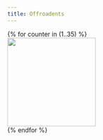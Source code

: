 ```yaml
---
title: Offroadents
---
```


<html>

<head>
  <meta charset="utf-8">
  <title>{{ page.title }}</title>
  <link rel="stylesheet" href='assets/css/photoswipe.css'>
  <style>
    .thumbnail200 {
      width: 200px;
      height: 200px;
    }
  </style>

  <script type="module">
    import PhotoSwipeLightbox from 'assets/js/photoswipe-lightbox.esm.js';
    const lightbox = new PhotoSwipeLightbox({
      gallery: '#my-gallery',
      children: 'a',
      pswpModule: () => import('assets/js/photoswipe-lightbox.esm.min.js')
    });
    lightbox.init();
  </script>
</head>
<body>
  {% for counter in (1..35) %}

  <div class="pswp-gallery" id="my-gallery">
    <a href="assets/images/Offroadents - {{ counter }}.PNG" data-pswp-width="1024" data-pswp-height="1024"
      target="_blank">
      <img src="assets/images/Offroadents - {{ counter }}.PNG" class="thumbnail200" alt="" />
    </a>

  </div>
  {% endfor %}
</body>